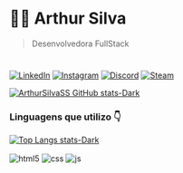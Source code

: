 # 🧑‍💻 Arthur Silva 
> Desenvolvedora FullStack

# 
 [![LinkedIn](https://img.shields.io/badge/LinkedIn-0077B5?style=for-the-badge&logo=linkedin&logoColor=white)](https://www.linkedin.com/in/arthur-silva-413208275/)
 [![Instagram](https://img.shields.io/badge/Instagram-E4405F?style=for-the-badge&logo=instagram&logoColor=white)](https://www.instagram.com/arthursilva.ss/)
 [![Discord](https://img.shields.io/badge/Discord-7289DA?style=for-the-badge&logo=discord&logoColor=white)](https://discordapp.com/users/331596810047193099)
 [![Steam](https://img.shields.io/badge/Steam-000000?style=for-the-badge&logo=steam&logoColor=white)](https://steamcommunity.com/id/skytuka/)

[![ArthurSilvaSS GitHub stats-Dark](https://github-readme-stats.vercel.app/api?username=ArthurSilvaSS&show_icons=true&theme=swift)](https://github.com/ArthurSilvaSS)
### Linguagens que utilizo 👇
[![Top Langs stats-Dark ](https://github-readme-stats.vercel.app/api/top-langs/?username=ArthurSilvaSS&layout=compact)](https://github.com/ArthurSilvaSS)

<div style="display: inline_block">
  <img align="center" alt="html5" src="https://img.shields.io/badge/HTML5-E34F26?style=for-the-badge&logo=html5&logoColor=white" />
  <img align="center" alt="css" src="https://img.shields.io/badge/CSS3-1572B6?style=for-the-badge&logo=css3&logoColor=white" />
  <img align="center" alt="js" src="https://img.shields.io/badge/JavaScript-F7DF1E?style=for-the-badge&logo=javascript&logoColor=black" />
</div><br/>

